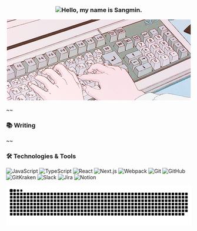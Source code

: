 <h3 align="center"><img src="https://media.giphy.com/media/hvRJCLFzcasrR4ia7z/giphy.gif" width="25px">Hello, my name is Sangmin.</h2>
<div align="center">
  <img src="bannerImg.gif" alt="Banner gif">
</div>

~~

<h3>📚 Writing </h3>

~~

<h3>🛠️ Technologies & Tools </h3>
<img alt="JavaScript" src ="https://img.shields.io/badge/JavaScript-F7DF1E?&style=flat-square&logo=JavaScript&logoColor=white"/>
<img alt="TypeScript" src ="https://img.shields.io/badge/TypeScript-3178C6?&style=flat-square&logo=TypeScript&logoColor=white"/>
<img alt="React" src ="https://img.shields.io/badge/React-61DAFB?&style=flat-square&logo=React&logoColor=white"/>
<img alt="Next.js" src ="https://img.shields.io/badge/Next.js-000000?&style=flat-square&logo=Next.js&logoColor=white"/>
<img alt="Webpack" src ="https://img.shields.io/badge/Webpack-8DD6F9?&style=flat-square&logo=Webpack&logoColor=white"/>

<img alt="Git" src ="https://img.shields.io/badge/Git-F05032?&style=flat-square&logo=Git&logoColor=white"/>
<img alt="GitHub" src ="https://img.shields.io/badge/GitHub-181717?&style=flat-square&logo=GitHub&logoColor=white"/>
<img alt="GitKraken" src ="https://img.shields.io/badge/GitKraken-179287?&style=flat-square&logo=GitKraken&logoColor=white"/>
<img alt="Slack" src ="https://img.shields.io/badge/Slack-4A154B?&style=flat-square&logo=Slack&logoColor=white"/>
<img alt="Jira" src ="https://img.shields.io/badge/Jira-0052CC?&style=flat-square&logo=Jira&logoColor=white"/>
<img alt="Notion" src ="https://img.shields.io/badge/Notion-000000?&style=flat-square&logo=Notion&logoColor=white"/>

![Description of Snake](https://raw.githubusercontent.com/dltkdals224/dltkdals224/output/github-contribution-grid-snake-dark.svg)
